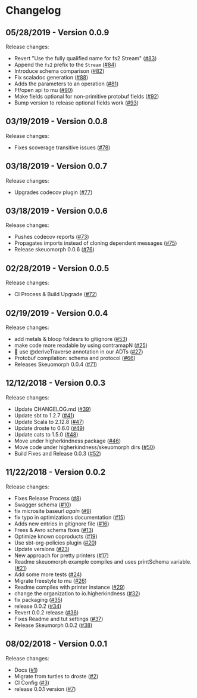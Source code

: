 # Changelog

## 05/28/2019 - Version 0.0.9

Release changes:

* Revert "Use the fully qualified name for fs2 Stream" ([#83](https://github.com/higherkindness/skeuomorph/pull/83))
* Append the `fs2` prefix to the `Stream` ([#84](https://github.com/higherkindness/skeuomorph/pull/84))
* Introduce schema comparison ([#82](https://github.com/higherkindness/skeuomorph/pull/82))
* Fix scaladoc generation ([#88](https://github.com/higherkindness/skeuomorph/pull/88))
* Adds the parameters to an operation ([#81](https://github.com/higherkindness/skeuomorph/pull/81))
* Ff/open api to mu ([#90](https://github.com/higherkindness/skeuomorph/pull/90))
* Make fields optional for non-primitive protobuf fields ([#92](https://github.com/higherkindness/skeuomorph/pull/92))
* Bump version to release optional fields work ([#93](https://github.com/higherkindness/skeuomorph/pull/93))


## 03/19/2019 - Version 0.0.8

Release changes:

* Fixes scoverage transitive issues ([#78](https://github.com/higherkindness/skeuomorph/pull/78))


## 03/18/2019 - Version 0.0.7

Release changes:

* Upgrades codecov plugin ([#77](https://github.com/higherkindness/skeuomorph/pull/77))


## 03/18/2019 - Version 0.0.6

Release changes:

* Pushes codecov reports ([#73](https://github.com/higherkindness/skeuomorph/pull/73))
* Propagates imports instead of cloning dependent messages ([#75](https://github.com/higherkindness/skeuomorph/pull/75))
* Release skeuomorph 0.0.6 ([#76](https://github.com/higherkindness/skeuomorph/pull/76))


## 02/28/2019 - Version 0.0.5

Release changes:

* CI Process & Build Upgrade ([#72](https://github.com/higherkindness/skeuomorph/pull/72))


## 02/19/2019 - Version 0.0.4

Release changes:

* add metals & bloop foldesrs to gitignore ([#53](https://github.com/higherkindness/skeuomorph/pull/53))
* make code more readable by using contramapN ([#25](https://github.com/higherkindness/skeuomorph/pull/25))
* :tada: use @deriveTraverse annotation in our ADTs ([#27](https://github.com/higherkindness/skeuomorph/pull/27))
* Protobuf compilation: schema and protocol ([#66](https://github.com/higherkindness/skeuomorph/pull/66))
* Releases Skeuomorph 0.0.4 ([#71](https://github.com/higherkindness/skeuomorph/pull/71))


## 12/12/2018 - Version 0.0.3

Release changes:

* Update CHANGELOG.md ([#39](https://github.com/higherkindness/skeuomorph/pull/39))
* Update sbt to 1.2.7 ([#41](https://github.com/higherkindness/skeuomorph/pull/41))
* Update Scala to 2.12.8 ([#47](https://github.com/higherkindness/skeuomorph/pull/47))
* Update droste to 0.6.0 ([#49](https://github.com/higherkindness/skeuomorph/pull/49))
* Update cats to 1.5.0 ([#48](https://github.com/higherkindness/skeuomorph/pull/48))
* Move under higherkindness package ([#46](https://github.com/higherkindness/skeuomorph/pull/46))
* Move code under higherkindness/skeuomorph dirs ([#50](https://github.com/higherkindness/skeuomorph/pull/50))
* Build Fixes and Release 0.0.3 ([#52](https://github.com/higherkindness/skeuomorph/pull/52))


## 11/22/2018 - Version 0.0.2

Release changes:

* Fixes Release Process ([#8](https://github.com/higherkindness/skeuomorph/pull/8))
* Swagger schema ([#10](https://github.com/higherkindness/skeuomorph/pull/10))
* fix microsite baseurl _again_ ([#9](https://github.com/higherkindness/skeuomorph/pull/9))
* fix typo in optimizations documentation ([#15](https://github.com/higherkindness/skeuomorph/pull/15))
* Adds new entries in gitignore file ([#16](https://github.com/higherkindness/skeuomorph/pull/16))
* Frees & Avro schema fixes ([#13](https://github.com/higherkindness/skeuomorph/pull/13))
* Optimize known coproducts ([#19](https://github.com/higherkindness/skeuomorph/pull/19))
* Use sbt-org-policies plugin ([#20](https://github.com/higherkindness/skeuomorph/pull/20))
* Update versions ([#23](https://github.com/higherkindness/skeuomorph/pull/23))
* New approach for pretty printers ([#17](https://github.com/higherkindness/skeuomorph/pull/17))
* Readme skeuomorph example compiles and uses printSchema variable. ([#21](https://github.com/higherkindness/skeuomorph/pull/21))
* Add some more tests ([#24](https://github.com/higherkindness/skeuomorph/pull/24))
* Migrate freestyle to mu ([#26](https://github.com/higherkindness/skeuomorph/pull/26))
* Readme compiles with printer instance ([#29](https://github.com/higherkindness/skeuomorph/pull/29))
* change the organization to io.higherkindness ([#32](https://github.com/higherkindness/skeuomorph/pull/32))
* fix packaging ([#35](https://github.com/higherkindness/skeuomorph/pull/35))
* release 0.0.2 ([#34](https://github.com/higherkindness/skeuomorph/pull/34))
* Revert 0.0.2 release ([#36](https://github.com/higherkindness/skeuomorph/pull/36))
* Fixes Readme and tut settings ([#37](https://github.com/higherkindness/skeuomorph/pull/37))
* Release Skeumorph 0.0.2 ([#38](https://github.com/higherkindness/skeuomorph/pull/38))


## 08/02/2018 - Version 0.0.1

Release changes:

* Docs ([#1](https://github.com/frees-io/skeuomorph/pull/1))
* Migrate from turtles to droste ([#2](https://github.com/frees-io/skeuomorph/pull/2))
* CI Config ([#3](https://github.com/frees-io/skeuomorph/pull/3))
* release 0.0.1 version ([#7](https://github.com/frees-io/skeuomorph/pull/7))